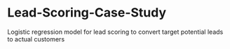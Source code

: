 # Lead-Scoring-Case-Study
Logistic regression model for lead scoring to convert target potential leads to actual customers
